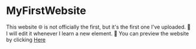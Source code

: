 # MyFirstWebsite
This website 🌐 is not officially the first, but it's the first one I've uploaded. 🚀 
I will edit it whenever I learn a new element. 🔧 
You can preview the website by clicking  [Here](https://ahmed-hamdy-ahmed.github.io/MyFirstWebsite/)
> 
